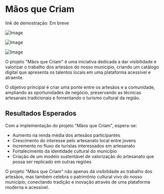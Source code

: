 # Mãos que Criam

link de demostração: Em breve

![Image](https://github.com/user-attachments/assets/d58c7861-0f9d-48d8-aa17-a42e44e834d9)

![Image](https://github.com/user-attachments/assets/2d0ec0eb-bc25-4a3b-895a-c38094299c28)

![Image](https://github.com/user-attachments/assets/50cc4a95-bce7-44d8-bf97-039332e323d7)

O projeto "Mãos que Criam" é uma iniciativa dedicada a dar visibilidade e valorizar o trabalho dos artesãos do nosso município, criando um catálogo digital que apresenta os talentos locais em uma plataforma acessível e atraente.

O objetivo principal é criar uma ponte entre os artesãos e a comunidade, ampliando as oportunidades de negócio, preservando as técnicas artesanais tradicionais e fomentando o turismo cultural da região.

## Resultados Esperados

Com a implementação do projeto "Mãos que Criam", espera-se:

- Aumento na renda média dos artesãos participantes
- Crescimento do interesse pelo artesanato local entre jovens
- Incremento no fluxo de turistas interessados em artesanato
- Fortalecimento da identidade cultural do município
- Criação de um modelo sustentável de valorização do artesanato que possa ser replicado em outras regiões

O projeto "Mãos que Criam" não apenas dá visibilidade ao trabalho dos artesãos, mas também celebra o patrimônio cultural vivo do nosso município, conectando tradição e inovação através de uma plataforma moderna e acessível.